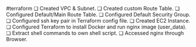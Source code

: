 #terraform
❏ Created VPC & Subnet.
❏ Created custom Route Table.
❏ Configured Default/Main Route Table.
❏ Configured Default Security Group.
❏ Configured ssh key pair in Terraform config file.
❏ Created EC2 Instance.
❏ Configured Terraform to install Docker and run nginx image (user_data).
❏ Extract shell commands to own shell script.
❏ Accessed nginx through Browser.
